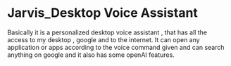 # Jarvis_Desktop Voice Assistant
Basically it is a personalized desktop voice assistant , that has all the access to my desktop , google and to the internet.
It can open any application or apps according to the voice command given and can search anything on google and it also has some openAI features.

